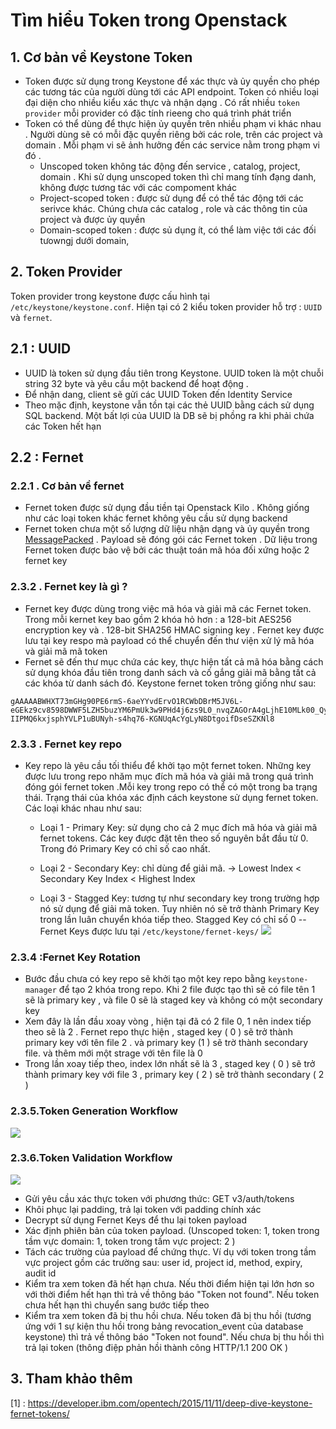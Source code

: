 

# Tìm hiểu Token trong Openstack


## 1. Cơ bản về Keystone Token

- Token được sử dụng trong Keystone để xác thực và ủy quyền cho phép các tương tác của người dùng tới các API endpoint. Token có nhiều loại đại diện cho nhiều kiểu xác thực và nhận dạng . Có rất nhiều `token provider` mỗi provider có đặc tính rieeng cho quá trình phát triển
- Token có thể dùng để thực hiện ủy quyền trên nhiều phạm vi khác nhau . Người dùng sẽ có mỗi đặc quyền riêng bởi các role, trên các project và domain . Mỗi phạm vi sẽ ảnh hưởng đến các service nằm trong phạm vi đó . 
	- Unscoped token không tác động đến service , catalog, project, domain . Khi sử dụng unscoped token thì chỉ mang tính đạng danh, không được tương tác với các compoment khác
	- Project-scoped token : được sử dụng để có thể tác động tới các serivce khác. Chúng chưa các catalog , role và các thông tin của project và được ủy quyền
	-  Domain-scoped token : được sủ dụng ít, có thể làm việc tới các đối tưowngj dưới domain, 


## 2. Token Provider 
Token provider trong keystone được cấu hình tại `/etc/keystone/keystone.conf`. Hiện tại có 2 kiểu token provider hỗ trợ :  `UUID` và `fernet`.


## 2.1 : UUID 
- UUID là token sử dụng đầu tiên trong Keystone. UUID token là một chuỗi string 32 byte và yêu cầu một backend để hoạt động . 
- Để nhận dang, client sẽ gửi các UUID Token đến Identity Service 
- Theo mặc định, keystone vẫn tồn tại các thẻ UUID bằng cách sử dụng SQL backend. Một bất lợi của UUID là DB sẽ bị phồng ra khi phải chứa các Token hết hạn 

## 2.2 : Fernet
### 2.2.1 . Cơ bản về fernet
- Fernet token được sử dụng đầu tiền tại Openstack Kilo . Không giống như các loại token khác fernet không yêu cầu sử dụng backend 
- Fernet token chưa một số lượng dữ liệu nhận dạng và ủy quyền trong [MessagePacked](http://msgpack.org/) . Payload sẽ đóng gói các Fernet token . Dữ liệu trong Fernet token được bảo vệ bởi các thuật toán mã hóa đối xứng hoặc 2 fernet key


### 2.3.2 . Fernet key là gì ?
- Fernet key được dùng trong việc mã hóa và giải mã các Fernet token. Trong mỗi kernet key bao gồm 2 khóa hỏ hơn : a 128-bit AES256 encryption key và . 128-bit SHA256 HMAC signing key . Fernet key được lưu tại key respo mà payload có thể chuyển đến thư viện xử lý mã hóa và giải mã mã token 
- Fernet sẽ đến thư mục chứa các key, thực hiện tất cả mã hóa bằng cách sử dụng khóa đầu tiên trong danh sách và cố gắng giải mã bằng tất cả các khóa từ danh sách đó. Keystone fernet token trông giống như sau:

```
gAAAAABWHXT73mGHg90PE6rmS-6aeYYvdErvO1RCWbDBrM5JV6L-eGEkz9cv8598DWWF5LZH5buzYM6PmUk3w9PHd4j6zs9L0_nvqZAGOrA4gLjhE10MLk00_Qy-IIPMQ6kxjsphYVLP1uBUNyh-s4hq76-KGNUqAcYgLyN8DtgoifDseSZKNl8

```
### 2.3.3 . Fernet key repo
- Key repo là yêu cầu tối thiểu để khởi tạo một fernet token.  Những key được lưu trong repo nhăm mục đích mã hóa và giải mã trong quá trình  đóng gói fernet token .Mỗi key trong repo có thể có một trong ba trạng thái. Trạng thái của khóa xác định cách keystone sử dụng fernet token. Các loại khác nhau như sau:

	- Loại 1 - Primary Key: sử dụng cho cả 2 mục đích mã hóa và giải mã fernet tokens. Các key được đặt tên theo số nguyên bắt đầu từ 0. Trong đó Primary Key có chỉ số cao nhất.

	- Loại 2 - Secondary Key: chỉ dùng để giải mã. -> Lowest Index < Secondary Key Index < Highest Index

	- Loại 3 - Stagged Key:  tương tự như secondary key trong trường hợp nó sử dụng để giải mã token. Tuy nhiên nó sẽ trở thành Primary Key trong lần luân chuyển khóa tiếp theo. Stagged Key có chỉ số 0
-- Fernet Keys được lưu tại  `/etc/keystone/fernet-keys/`
![](https://camo.githubusercontent.com/b48b918b6fba34e75082c704b83efe27c9af896c/687474703a2f2f696d6775722e636f6d2f736962475232522e706e67)


### 2.3.4 :Fernet Key Rotation
- Bước đầu chưa có key repo sẽ khởi tạo một key repo bằng `keystone-manager` để tạo 2 khóa trong repo. Khi 2 file được tạo thì sẽ có file tên 1 sẽ là primary key , và file 0 sẽ là staged key và không có một secondary key
- Xem đây là lần đầu xoay vòng , hiện tại đã có 2 file 0, 1 nên index tiếp theo sẽ là 2 . Fernet repo thực hiện , staged key ( 0 ) sẽ trở thành primary key với tên file 2 . và primary key (1 ) sẽ trờ thành secondary file. và thêm mới một strage với tên file là 0
- Trong lần xoay tiếp theo, index lớn nhất sẽ là 3 , staged key ( 0 ) sẽ trở thành primary key với file 3 ,  primary key ( 2 ) sẽ trở thành secondary ( 2 ) 


### 2.3.5.Token Generation Workflow

[![](https://camo.githubusercontent.com/832a7ee3b895c3ab77254cd8a525af8fd13e6e17/687474703a2f2f696d6775722e636f6d2f535273394c414c2e706e67)](https://camo.githubusercontent.com/832a7ee3b895c3ab77254cd8a525af8fd13e6e17/687474703a2f2f696d6775722e636f6d2f535273394c414c2e706e67)

### 2.3.6.Token Validation Workflow

[![](https://camo.githubusercontent.com/b8884cd51610b49b38647194da76097f4d17593f/687474703a2f2f696d6775722e636f6d2f6d3273435835702e706e67)](https://camo.githubusercontent.com/b8884cd51610b49b38647194da76097f4d17593f/687474703a2f2f696d6775722e636f6d2f6d3273435835702e706e67)

- Gửi yêu cầu xác thực token với phương thức: GET v3/auth/tokens  
- Khôi phục lại padding, trả lại token với padding chính xác  
- Decrypt sử dụng Fernet Keys để thu lại token payload  
- Xác định phiên bản của token payload. (Unscoped token: 1, token trong tầm vực domain: 1, token trong tầm vực project: 2 )  
- Tách các trường của payload để chứng thực. Ví dụ với token trong tầm vực project gồm các trường sau: user id, project id, method, expiry, audit id  
- Kiểm tra xem token đã hết hạn chưa. Nếu thời điểm hiện tại lớn hơn so với thời điểm hết hạn thì trả về thông báo "Token not found". Nếu token chưa hết hạn thì chuyển sang bước tiếp theo  
- Kiểm tra xem token đã bị thu hồi chưa. Nếu token đã bị thu hồi (tương ứng với 1 sự kiện thu hồi trong bảng revocation_event của database keystone) thì trả về thông báo "Token not found". Nếu chưa bị thu hồi thì trả lại token (thông điệp phản hồi thành công HTTP/1.1 200 OK )


## 3. Tham khảo thêm

[1] : https://developer.ibm.com/opentech/2015/11/11/deep-dive-keystone-fernet-tokens/
